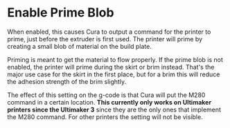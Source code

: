 Enable Prime Blob
====
When enabled, this causes Cura to output a command for the printer to prime, just before the extruder is first used. The printer will prime by creating a small blob of material on the build plate.

Priming is meant to get the material to flow properly. If the prime blob is not enabled, the printer will prime during the skirt or brim instead. That's the major use case for the skirt in the first place, but for a brim this will reduce the adhesion strength of the brim slightly.

The effect of this setting on the g-code is that Cura will put the M280 command in a certain location. **This currently only works on Ultimaker printers since the Ultimaker 3** since they are the only ones that implement the M280 command. For other printers the setting will not be visible.